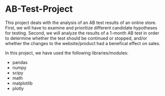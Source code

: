 # AB-Test-Project

This project deals with the analysis of an AB test results of an online store. First, we will have to examine and prioritize different candidate hypotheses for testing. Second, we will analyze the results of a 1-month AB test in order to determine whether the test should be continued or stopped, and/or whether the changes to the website/product had a benefical effect on sales. 

In this project, we have used the following libraries/modules:
<ul>
  <li>pandas</li>
  <li>numpy</li>
  <li>scipy</li>
  <li>math</li>
  <li>matplotlib</li>
  <li>plotly</li>
</ul>
